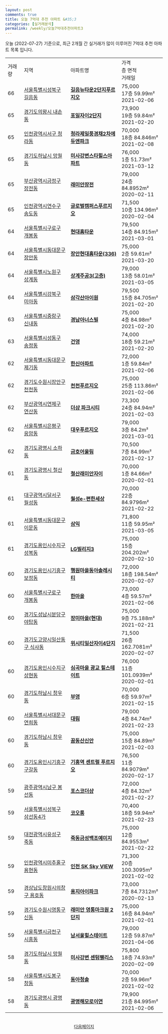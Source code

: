 ```yaml
---
layout: post
comments: true
title: 오늘 7억대 추천 아파트 &#35;3
categories: [실거래분석]
permalink: /weekly/오늘7억대추천아파트3
---
```


오늘 (2022-07-27) 기준으로, 최근 2개월 간 실거래가 많이 이루어진 7억대 추천 아파트 목록 입니다.

<table class="sortable">
  <tr>
    <td>거래량</td>
    <td>지역</td>
    <td>아파트명</td>
    <td>가격<br>층 면적<br>거래일</td>
  </tr>

  <tr class="item">
    <td>66</td>
    <td><a href="/apt/서울특별시성북구길음동">서울특별시성북구 길음동</a></td>
    <td style="font-weight: bold;"><a href="/apt/서울특별시성북구길음동길음뉴타운2단지푸르지오">길음뉴타운2단지푸르지오</a></td>
    <td>75,000<br>17층  59.99m²<br>2021-02-06</td>
  </tr>

  <tr class="item">
    <td>65</td>
    <td><a href="/apt/경기도의왕시내손동">경기도의왕시 내손동</a></td>
    <td style="font-weight: bold;"><a href="/apt/경기도의왕시내손동포일자이2단지">포일자이2단지</a></td>
    <td>73,900<br>19층  59.84m²<br>2021-02-20</td>
  </tr>

  <tr class="item">
    <td>65</td>
    <td><a href="/apt/인천광역시서구청라동">인천광역시서구 청라동</a></td>
    <td style="font-weight: bold;"><a href="/apt/인천광역시서구청라동청라제일풍경채2차에듀앤파크">청라제일풍경채2차에듀앤파크</a></td>
    <td>70,000<br>18층  84.846m²<br>2021-02-08</td>
  </tr>

  <tr class="item">
    <td>65</td>
    <td><a href="/apt/경기도하남시망월동">경기도하남시 망월동</a></td>
    <td style="font-weight: bold;"><a href="/apt/경기도하남시망월동미사강변스타힐스아파트">미사강변스타힐스아파트</a></td>
    <td>76,000<br>1층  51.73m²<br>2021-03-12</td>
  </tr>

  <tr class="item">
    <td>65</td>
    <td><a href="/apt/부산광역시금정구장전동">부산광역시금정구 장전동</a></td>
    <td style="font-weight: bold;"><a href="/apt/부산광역시금정구장전동래미안장전">래미안장전</a></td>
    <td>79,000<br>24층  84.8952m²<br>2020-02-11</td>
  </tr>

  <tr class="item">
    <td>65</td>
    <td><a href="/apt/인천광역시연수구송도동">인천광역시연수구 송도동</a></td>
    <td style="font-weight: bold;"><a href="/apt/인천광역시연수구송도동글로벌캠퍼스푸르지오">글로벌캠퍼스푸르지오</a></td>
    <td>71,500<br>10층  134.96m²<br>2020-02-04</td>
  </tr>

  <tr class="item">
    <td>64</td>
    <td><a href="/apt/서울특별시구로구개봉동">서울특별시구로구 개봉동</a></td>
    <td style="font-weight: bold;"><a href="/apt/서울특별시구로구개봉동현대홈타운">현대홈타운</a></td>
    <td>79,500<br>14층  84.915m²<br>2021-03-01</td>
  </tr>

  <tr class="item">
    <td>64</td>
    <td><a href="/apt/서울특별시동대문구장안동">서울특별시동대문구 장안동</a></td>
    <td style="font-weight: bold;"><a href="/apt/서울특별시동대문구장안동장안현대홈타운(336)">장안현대홈타운(336)</a></td>
    <td>75,000<br>2층  59.61m²<br>2021-03-20</td>
  </tr>

  <tr class="item">
    <td>64</td>
    <td><a href="/apt/서울특별시노원구상계동">서울특별시노원구 상계동</a></td>
    <td style="font-weight: bold;"><a href="/apt/서울특별시노원구상계동상계주공3(고층)">상계주공3(고층)</a></td>
    <td>79,000<br>13층  58.01m²<br>2021-03-05</td>
  </tr>

  <tr class="item">
    <td>64</td>
    <td><a href="/apt/서울특별시강북구미아동">서울특별시강북구 미아동</a></td>
    <td style="font-weight: bold;"><a href="/apt/서울특별시강북구미아동삼각산아이원">삼각산아이원</a></td>
    <td>79,500<br>15층  84.705m²<br>2021-02-20</td>
  </tr>

  <tr class="item">
    <td>63</td>
    <td><a href="/apt/서울특별시중랑구신내동">서울특별시중랑구 신내동</a></td>
    <td style="font-weight: bold;"><a href="/apt/서울특별시중랑구신내동경남아너스빌">경남아너스빌</a></td>
    <td>75,000<br>4층  84.98m²<br>2021-02-20</td>
  </tr>

  <tr class="item">
    <td>63</td>
    <td><a href="/apt/서울특별시성동구송정동">서울특별시성동구 송정동</a></td>
    <td style="font-weight: bold;"><a href="/apt/서울특별시성동구송정동건영">건영</a></td>
    <td>74,000<br>18층  59.21m²<br>2021-02-20</td>
  </tr>

  <tr class="item">
    <td>62</td>
    <td><a href="/apt/서울특별시동대문구제기동">서울특별시동대문구 제기동</a></td>
    <td style="font-weight: bold;"><a href="/apt/서울특별시동대문구제기동한신아파트">한신아파트</a></td>
    <td>72,000<br>1층  59.84m²<br>2021-02-06</td>
  </tr>

  <tr class="item">
    <td>62</td>
    <td><a href="/apt/경기도수원시장안구천천동">경기도수원시장안구 천천동</a></td>
    <td style="font-weight: bold;"><a href="/apt/경기도수원시장안구천천동천천푸르지오">천천푸르지오</a></td>
    <td>75,000<br>25층  113.86m²<br>2021-02-06</td>
  </tr>

  <tr class="item">
    <td>62</td>
    <td><a href="/apt/부산광역시연제구연산동">부산광역시연제구 연산동</a></td>
    <td style="font-weight: bold;"><a href="/apt/부산광역시연제구연산동더샵파크시티">더샵 파크시티</a></td>
    <td>73,300<br>24층  84.94m²<br>2021-02-03</td>
  </tr>

  <tr class="item">
    <td>62</td>
    <td><a href="/apt/서울특별시은평구응암동">서울특별시은평구 응암동</a></td>
    <td style="font-weight: bold;"><a href="/apt/서울특별시은평구응암동대우푸르지오">대우푸르지오</a></td>
    <td>79,000<br>3층  84.2m²<br>2021-03-01</td>
  </tr>

  <tr class="item">
    <td>62</td>
    <td><a href="/apt/경기도광명시소하동">경기도광명시 소하동</a></td>
    <td style="font-weight: bold;"><a href="/apt/경기도광명시소하동금호어울림">금호어울림</a></td>
    <td>70,500<br>7층  84.99m²<br>2021-02-17</td>
  </tr>

  <tr class="item">
    <td>61</td>
    <td><a href="/apt/경기도광명시철산동">경기도광명시 철산동</a></td>
    <td style="font-weight: bold;"><a href="/apt/경기도광명시철산동철산래미안자이">철산래미안자이</a></td>
    <td>70,000<br>1층  84.66m²<br>2020-02-01</td>
  </tr>

  <tr class="item">
    <td>61</td>
    <td><a href="/apt/대구광역시달서구월성동">대구광역시달서구 월성동</a></td>
    <td style="font-weight: bold;"><a href="/apt/대구광역시달서구월성동월성e-편한세상">월성e-편한세상</a></td>
    <td>70,000<br>22층  84.9796m²<br>2021-02-22</td>
  </tr>

  <tr class="item">
    <td>61</td>
    <td><a href="/apt/서울특별시동대문구이문동">서울특별시동대문구 이문동</a></td>
    <td style="font-weight: bold;"><a href="/apt/서울특별시동대문구이문동삼익">삼익</a></td>
    <td>71,800<br>11층  59.95m²<br>2021-03-05</td>
  </tr>

  <tr class="item">
    <td>61</td>
    <td><a href="/apt/경기도용인시수지구성복동">경기도용인시수지구 성복동</a></td>
    <td style="font-weight: bold;"><a href="/apt/경기도용인시수지구성복동LG빌리지3">LG빌리지3</a></td>
    <td>75,000<br>15층  204.202m²<br>2020-02-10</td>
  </tr>

  <tr class="item">
    <td>60</td>
    <td><a href="/apt/경기도용인시기흥구보정동">경기도용인시기흥구 보정동</a></td>
    <td style="font-weight: bold;"><a href="/apt/경기도용인시기흥구보정동행원마을동아솔레시티">행원마을동아솔레시티</a></td>
    <td>72,000<br>18층  198.54m²<br>2020-02-07</td>
  </tr>

  <tr class="item">
    <td>60</td>
    <td><a href="/apt/서울특별시구로구개봉동">서울특별시구로구 개봉동</a></td>
    <td style="font-weight: bold;"><a href="/apt/서울특별시구로구개봉동한마을">한마을</a></td>
    <td>73,000<br>4층  59.57m²<br>2021-02-06</td>
  </tr>

  <tr class="item">
    <td>60</td>
    <td><a href="/apt/경기도성남시분당구야탑동">경기도성남시분당구 야탑동</a></td>
    <td style="font-weight: bold;"><a href="/apt/경기도성남시분당구야탑동장미마을(현대)">장미마을(현대)</a></td>
    <td>75,000<br>9층  75.188m²<br>2021-02-21</td>
  </tr>

  <tr class="item">
    <td>60</td>
    <td><a href="/apt/경기도고양시일산동구식사동">경기도고양시일산동구 식사동</a></td>
    <td style="font-weight: bold;"><a href="/apt/경기도고양시일산동구식사동위시티일산자이4단지">위시티일산자이4단지</a></td>
    <td>71,500<br>26층  162.7081m²<br>2020-02-07</td>
  </tr>

  <tr class="item">
    <td>60</td>
    <td><a href="/apt/경기도용인시수지구상현동">경기도용인시수지구 상현동</a></td>
    <td style="font-weight: bold;"><a href="/apt/경기도용인시수지구상현동심곡마을광교힐스테이트">심곡마을 광교 힐스테이트</a></td>
    <td>76,000<br>11층  101.0939m²<br>2020-02-01</td>
  </tr>

  <tr class="item">
    <td>60</td>
    <td><a href="/apt/경기도하남시창우동">경기도하남시 창우동</a></td>
    <td style="font-weight: bold;"><a href="/apt/경기도하남시창우동부영">부영</a></td>
    <td>70,000<br>6층  59.97m²<br>2021-02-15</td>
  </tr>

  <tr class="item">
    <td>60</td>
    <td><a href="/apt/서울특별시서대문구연희동">서울특별시서대문구 연희동</a></td>
    <td style="font-weight: bold;"><a href="/apt/서울특별시서대문구연희동대림">대림</a></td>
    <td>79,000<br>4층  84.74m²<br>2021-02-23</td>
  </tr>

  <tr class="item">
    <td>60</td>
    <td><a href="/apt/경기도하남시창우동">경기도하남시 창우동</a></td>
    <td style="font-weight: bold;"><a href="/apt/경기도하남시창우동꿈동산신안">꿈동산신안</a></td>
    <td>75,000<br>15층  84.89m²<br>2021-02-03</td>
  </tr>

  <tr class="item">
    <td>60</td>
    <td><a href="/apt/경기도용인시기흥구구갈동">경기도용인시기흥구 구갈동</a></td>
    <td style="font-weight: bold;"><a href="/apt/경기도용인시기흥구구갈동기흥역센트럴푸르지오">기흥역 센트럴 푸르지오</a></td>
    <td>76,500<br>11층  84.9079m²<br>2020-02-17</td>
  </tr>

  <tr class="item">
    <td>59</td>
    <td><a href="/apt/광주광역시남구봉선동">광주광역시남구 봉선동</a></td>
    <td style="font-weight: bold;"><a href="/apt/광주광역시남구봉선동포스코더샵">포스코더샵</a></td>
    <td>72,000<br>4층  84.32m²<br>2021-02-27</td>
  </tr>

  <tr class="item">
    <td>59</td>
    <td><a href="/apt/서울특별시성북구삼선동4가">서울특별시성북구 삼선동4가</a></td>
    <td style="font-weight: bold;"><a href="/apt/서울특별시성북구삼선동4가코오롱">코오롱</a></td>
    <td>70,400<br>18층  59.94m²<br>2021-02-23</td>
  </tr>

  <tr class="item">
    <td>59</td>
    <td><a href="/apt/대전광역시유성구죽동">대전광역시유성구 죽동</a></td>
    <td style="font-weight: bold;"><a href="/apt/대전광역시유성구죽동죽동금성백조예미지">죽동금성백조예미지</a></td>
    <td>75,000<br>12층  84.9553m²<br>2021-02-22</td>
  </tr>

  <tr class="item">
    <td>59</td>
    <td><a href="/apt/인천광역시미추홀구용현동">인천광역시미추홀구 용현동</a></td>
    <td style="font-weight: bold;"><a href="/apt/인천광역시미추홀구용현동인천SKSkyVIEW">인천 SK Sky VIEW</a></td>
    <td>71,300<br>20층  100.3095m²<br>2021-02-02</td>
  </tr>

  <tr class="item">
    <td>59</td>
    <td><a href="/apt/경상남도창원시의창구용호동">경상남도창원시의창구 용호동</a></td>
    <td style="font-weight: bold;"><a href="/apt/경상남도창원시의창구용호동용지아이파크">용지아이파크</a></td>
    <td>73,000<br>7층  84.7312m²<br>2020-02-13</td>
  </tr>

  <tr class="item">
    <td>59</td>
    <td><a href="/apt/경기도수원시영통구신동">경기도수원시영통구 신동</a></td>
    <td style="font-weight: bold;"><a href="/apt/경기도수원시영통구신동래미안영통마크원2단지">래미안 영통마크원 2단지</a></td>
    <td>75,000<br>16층  84.94m²<br>2021-02-01</td>
  </tr>

  <tr class="item">
    <td>59</td>
    <td><a href="/apt/서울특별시금천구시흥동">서울특별시금천구 시흥동</a></td>
    <td style="font-weight: bold;"><a href="/apt/서울특별시금천구시흥동남서울힐스테이트">남서울힐스테이트</a></td>
    <td>79,000<br>12층  59.87m²<br>2021-04-06</td>
  </tr>

  <tr class="item">
    <td>58</td>
    <td><a href="/apt/경기도하남시망월동">경기도하남시 망월동</a></td>
    <td style="font-weight: bold;"><a href="/apt/경기도하남시망월동미사강변센텀팰리스">미사강변 센텀팰리스</a></td>
    <td>75,800<br>18층  74.93m²<br>2020-02-09</td>
  </tr>

  <tr class="item">
    <td>58</td>
    <td><a href="/apt/서울특별시도봉구창동">서울특별시도봉구 창동</a></td>
    <td style="font-weight: bold;"><a href="/apt/서울특별시도봉구창동동아청솔">동아청솔</a></td>
    <td>70,000<br>2층  59.96m²<br>2021-02-02</td>
  </tr>

  <tr class="item">
    <td>58</td>
    <td><a href="/apt/경기도광명시광명동">경기도광명시 광명동</a></td>
    <td style="font-weight: bold;"><a href="/apt/경기도광명시광명동광명해모로이연">광명해모로이연</a></td>
    <td>79,900<br>21층  84.995m²<br>2021-02-06</td>
  </tr>

  <tr>
      <script async src="https://pagead2.googlesyndication.com/pagead/js/adsbygoogle.js?client=ca-pub-3485438051770037"
          crossorigin="anonymous"></script>
      <ins class="adsbygoogle"
          style="display:block"
          data-ad-format="fluid"
          data-ad-layout-key="-fb+5w+4e-db+86"
          data-ad-client="ca-pub-3485438051770037"
          data-ad-slot="1827090281"></ins>
      <script>
          (adsbygoogle = window.adsbygoogle || []).push({});
      </script>
  </tr>
    
</table>

<br>
<center><a href="/weekly/오늘7억대추천아파트">다음페이지</a></center>
<br><br>
